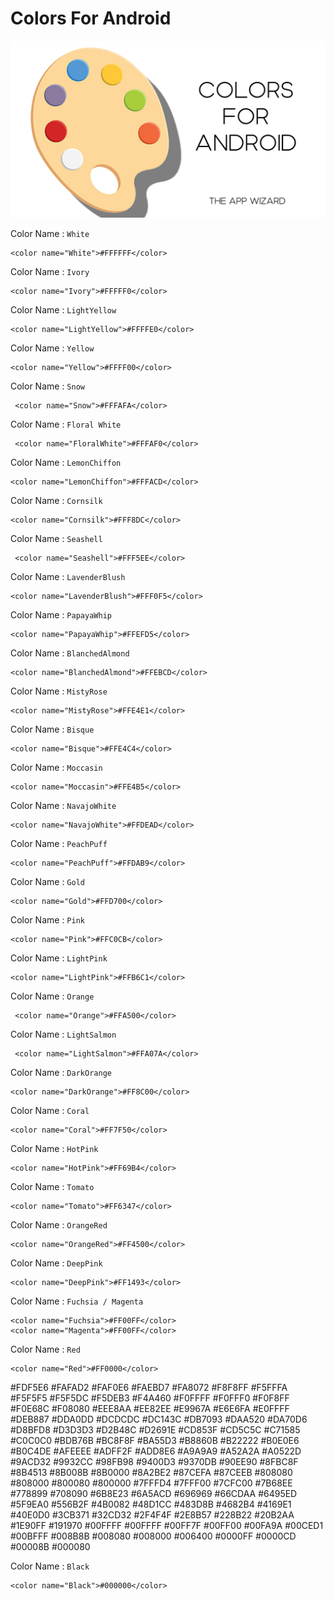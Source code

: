 # Colors For Android

![Image of Header](https://github.com/TheAppWizard/Colors-For-Android/blob/main/headerGit.png)

 
 Color Name : `White`
 ```
 <color name="White">#FFFFFF</color>
 ```
 Color Name : `Ivory`
 ```
 <color name="Ivory">#FFFFF0</color>
  ```
 Color Name : `LightYellow`
 ```
 <color name="LightYellow">#FFFFE0</color>
  ```
  
 Color Name : `Yellow`
 ```
 <color name="Yellow">#FFFF00</color>
  ```

Color Name : `Snow`
 ```
  <color name="Snow">#FFFAFA</color>
  ```
  
 Color Name : `Floral White`
 ```
  <color name="FloralWhite">#FFFAF0</color>
  ```
  
 Color Name : `LemonChiffon`
 ```
 <color name="LemonChiffon">#FFFACD</color>
  ```
 
 Color Name : `Cornsilk`
 ```
 <color name="Cornsilk">#FFF8DC</color>
  ```
  
 Color Name : `Seashell`
 ```
  <color name="Seashell">#FFF5EE</color>
  ```
  
 Color Name : `LavenderBlush`
 ```
<color name="LavenderBlush">#FFF0F5</color>
  ```  
 
 Color Name : `PapayaWhip`
 ```
<color name="PapayaWhip">#FFEFD5</color>
  ```  
  
  Color Name : `BlanchedAlmond`
 ```
 <color name="BlanchedAlmond">#FFEBCD</color>
  ```   
  
 Color Name : `MistyRose`
 ```
<color name="MistyRose">#FFE4E1</color>
  ```   

 Color Name : `Bisque`
 ```
<color name="Bisque">#FFE4C4</color>
  ```  
  
Color Name : `Moccasin`
 ```
<color name="Moccasin">#FFE4B5</color>
  ``` 
  
Color Name : `NavajoWhite`
 ```
 <color name="NavajoWhite">#FFDEAD</color>
  ```   
  
Color Name : `PeachPuff`
 ```
 <color name="PeachPuff">#FFDAB9</color>
  ```  
  
 Color Name : `Gold`
 ```
 <color name="Gold">#FFD700</color>
  ```  
  
 Color Name : `Pink`
 ```
 <color name="Pink">#FFC0CB</color>
  ```  
  
 Color Name : `LightPink`
 ```
 <color name="LightPink">#FFB6C1</color>
  ```
  
 Color Name : `Orange`
 ```
  <color name="Orange">#FFA500</color>
  ``` 
  
  Color Name : `LightSalmon`
 ```
  <color name="LightSalmon">#FFA07A</color>
  ```

  Color Name : `DarkOrange`
 ```
 <color name="DarkOrange">#FF8C00</color>
  ```

  Color Name : `Coral`
 ```
 <color name="Coral">#FF7F50</color>
  ```
  
  Color Name : `HotPink`
 ```
 <color name="HotPink">#FF69B4</color>
  ```
  
 Color Name : `Tomato`
 ```
 <color name="Tomato">#FF6347</color>
  ```
  
 Color Name : `OrangeRed`
 ```
 <color name="OrangeRed">#FF4500</color>
  ```
  
 Color Name : `DeepPink`
 ```
 <color name="DeepPink">#FF1493</color>
  ```
  
 Color Name : `Fuchsia / Magenta`
 ```
 <color name="Fuchsia">#FF00FF</color>
 <color name="Magenta">#FF00FF</color>
  ```
  
 Color Name : `Red`
 ```
 <color name="Red">#FF0000</color>
  ```


 <color name="OldLace">#FDF5E6</color>
 <color name="LightGoldenrodYellow">#FAFAD2</color>
 <color name="Linen">#FAF0E6</color>
 <color name="AntiqueWhite">#FAEBD7</color>
 <color name="Salmon">#FA8072</color>
 <color name="GhostWhite">#F8F8FF</color>
 <color name="MintCream">#F5FFFA</color>
 <color name="WhiteSmoke">#F5F5F5</color>
 <color name="Beige">#F5F5DC</color>
 <color name="Wheat">#F5DEB3</color>
 <color name="SandyBrown">#F4A460</color>
 <color name="Azure">#F0FFFF</color>
 <color name="Honeydew">#F0FFF0</color>
 <color name="AliceBlue">#F0F8FF</color>
 <color name="Khaki">#F0E68C</color>
 <color name="LightCoral">#F08080</color>
 <color name="PaleGoldenrod">#EEE8AA</color>
 <color name="Violet">#EE82EE</color>
 <color name="DarkSalmon">#E9967A</color>
 <color name="Lavender">#E6E6FA</color>
 <color name="LightCyan">#E0FFFF</color>
 <color name="BurlyWood">#DEB887</color>
 <color name="Plum">#DDA0DD</color>
 <color name="Gainsboro">#DCDCDC</color>
 <color name="Crimson">#DC143C</color>
 <color name="PaleVioletRed">#DB7093</color>
 <color name="Goldenrod">#DAA520</color>
 <color name="Orchid">#DA70D6</color>
 <color name="Thistle">#D8BFD8</color>
 <color name="LightGrey">#D3D3D3</color>
 <color name="Tan">#D2B48C</color>
 <color name="Chocolate">#D2691E</color>
 <color name="Peru">#CD853F</color>
 <color name="IndianRed">#CD5C5C</color>
 <color name="MediumVioletRed">#C71585</color>
 <color name="Silver">#C0C0C0</color>
 <color name="DarkKhaki">#BDB76B</color>
 <color name="RosyBrown">#BC8F8F</color>
 <color name="MediumOrchid">#BA55D3</color>
 <color name="DarkGoldenrod">#B8860B</color>
 <color name="FireBrick">#B22222</color>
 <color name="PowderBlue">#B0E0E6</color>
 <color name="LightSteelBlue">#B0C4DE</color>
 <color name="PaleTurquoise">#AFEEEE</color>
 <color name="GreenYellow">#ADFF2F</color>
 <color name="LightBlue">#ADD8E6</color>
 <color name="DarkGray">#A9A9A9</color>
 <color name="Brown">#A52A2A</color>
 <color name="Sienna">#A0522D</color>
 <color name="YellowGreen">#9ACD32</color>
 <color name="DarkOrchid">#9932CC</color>
 <color name="PaleGreen">#98FB98</color>
 <color name="DarkViolet">#9400D3</color>
 <color name="MediumPurple">#9370DB</color>
 <color name="LightGreen">#90EE90</color>
 <color name="DarkSeaGreen">#8FBC8F</color>
 <color name="SaddleBrown">#8B4513</color>
 <color name="DarkMagenta">#8B008B</color>
 <color name="DarkRed">#8B0000</color>
 <color name="BlueViolet">#8A2BE2</color>
 <color name="LightSkyBlue">#87CEFA</color>
 <color name="SkyBlue">#87CEEB</color>
 <color name="Gray">#808080</color>
 <color name="Olive">#808000</color>
 <color name="Purple">#800080</color>
 <color name="Maroon">#800000</color>
 <color name="Aquamarine">#7FFFD4</color>
 <color name="Chartreuse">#7FFF00</color>
 <color name="LawnGreen">#7CFC00</color>
 <color name="MediumSlateBlue">#7B68EE</color>
 <color name="LightSlateGray">#778899</color>
 <color name="SlateGray">#708090</color>
 <color name="OliveDrab">#6B8E23</color>
 <color name="SlateBlue">#6A5ACD</color>
 <color name="DimGray">#696969</color>
 <color name="MediumAquamarine">#66CDAA</color>
 <color name="CornflowerBlue">#6495ED</color>
 <color name="CadetBlue">#5F9EA0</color>
 <color name="DarkOliveGreen">#556B2F</color>
 <color name="Indigo">#4B0082</color>
 <color name="MediumTurquoise">#48D1CC</color>
 <color name="DarkSlateBlue">#483D8B</color>
 <color name="SteelBlue">#4682B4</color>
 <color name="RoyalBlue">#4169E1</color>
 <color name="Turquoise">#40E0D0</color>
 <color name="MediumSeaGreen">#3CB371</color>
 <color name="LimeGreen">#32CD32</color>
 <color name="DarkSlateGray">#2F4F4F</color>
 <color name="SeaGreen">#2E8B57</color>
 <color name="ForestGreen">#228B22</color>
 <color name="LightSeaGreen">#20B2AA</color>
 <color name="DodgerBlue">#1E90FF</color>
 <color name="MidnightBlue">#191970</color>
 <color name="Aqua">#00FFFF</color>
 <color name="Cyan">#00FFFF</color>
 <color name="SpringGreen">#00FF7F</color>
 <color name="Lime">#00FF00</color>
 <color name="MediumSpringGreen">#00FA9A</color>
 <color name="DarkTurquoise">#00CED1</color>
 <color name="DeepSkyBlue">#00BFFF</color>
 <color name="DarkCyan">#008B8B</color>
 <color name="Teal">#008080</color>
 <color name="Green">#008000</color>
 <color name="DarkGreen">#006400</color>
 <color name="Blue">#0000FF</color>
 <color name="MediumBlue">#0000CD</color>
 <color name="DarkBlue">#00008B</color>
 <color name="Navy">#000080</color>
 
 
 Color Name : `Black`
 ```
<color name="Black">#000000</color>
  ```
 
 
